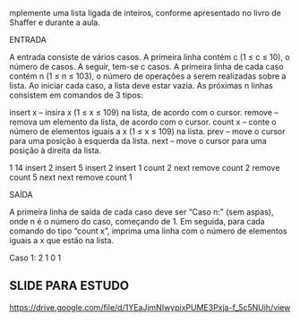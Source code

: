 mplemente uma lista ligada de inteiros, conforme apresentado no livro de Shaffer e durante a aula.

ENTRADA

A entrada consiste de vários casos. A primeira linha contém c (1 ≤ c ≤ 10), o número de casos. A seguir, tem-se c casos. A primeira linha de cada caso contém n (1 ≤ n ≤ 103), o número de operações a serem realizadas sobre a lista. Ao iniciar cada caso, a lista deve estar vazia. As próximas n linhas consistem em comandos de 3 tipos:

insert x – insira x (1 ≤ x ≤ 109) na lista, de acordo com o cursor.
remove – remova um elemento da lista, de acordo com o cursor. 
count x – conte o número de elementos iguais a x (1 ≤ x ≤ 109) na lista.
prev – move o cursor para uma posição à esquerda da lista.
next – move o cursor para uma posição à direita da lista.

1
14
insert 2
insert 5
insert 2
insert 1
count 2
next
remove
count 2
remove
count 5
next
next
remove
count 1

SAÍDA

A primeira linha de saı́da de cada caso deve ser “Caso n:” (sem aspas), onde n é o número do caso, começando de 1. Em seguida, para cada comando do tipo “count x”, imprima uma linha com o número de elementos iguais a x que estão na lista.

Caso 1:
2
1
0
1

## SLIDE PARA ESTUDO 
https://drive.google.com/file/d/1YEaJjmNIwypixPUME3Pxja-f_5c5NUih/view